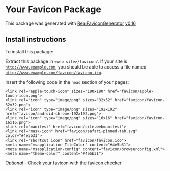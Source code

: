 # Your Favicon Package

This package was generated with [RealFaviconGenerator](https://realfavicongenerator.net/) [v0.16](https://realfavicongenerator.net/change_log#v0.16)

## Install instructions

To install this package:

Extract this package in <code>&lt;web site&gt;/favicon/</code>. If your site is <code>http://www.example.com</code>, you should be able to access a file named <code>http://www.example.com/favicon/favicon.ico</code>.

Insert the following code in the `head` section of your pages:

    <link rel="apple-touch-icon" sizes="180x180" href="favicon/apple-touch-icon.png">
    <link rel="icon" type="image/png" sizes="32x32" href="favicon/favicon-32x32.png">
    <link rel="icon" type="image/png" sizes="192x192" href="favicon/android-chrome-192x192.png">
    <link rel="icon" type="image/png" sizes="16x16" href="favicon/favicon-16x16.png">
    <link rel="manifest" href="favicon/site.webmanifest">
    <link rel="mask-icon" href="favicon/safari-pinned-tab.svg" color="#4e5b31">
    <link rel="shortcut icon" href="favicon/favicon.ico">
    <meta name="msapplication-TileColor" content="#4e5b31">
    <meta name="msapplication-config" content="favicon/browserconfig.xml">
    <meta name="theme-color" content="#4e5b31">

*Optional* - Check your favicon with the [favicon checker](https://realfavicongenerator.net/favicon_checker)